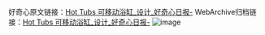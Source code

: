 好奇心原文链接：[Hot Tubs 可移动浴缸_设计_好奇心日报-](https://www.qdaily.com/articles/7233.html)
WebArchive归档链接：[Hot Tubs 可移动浴缸_设计_好奇心日报-](http://web.archive.org/web/20190623172111/https://www.qdaily.com/articles/7233.html)
![image](http://ww3.sinaimg.cn/large/007d5XDply1g3x0ftp9ofj30u0313qrb)